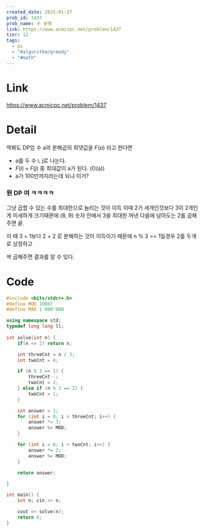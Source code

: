 ```yaml
---
created_date: 2025-01-27
prob_id: 1437
prob_name: 수 분해
link: https://www.acmicpc.net/problem/1437
tier: 12
tags:
  - ps
  - "#algorithm/greedy"
  - "#math"
---
```

# Link
https://www.acmicpc.net/problem/1437

# Detail
딱봐도 DP임
수 a의 분해곱의 최댓값을 $F(a)$ 라고 한다면

- a를 두 수 i, j로 나눈다.
- $F(i) + F(j)$ 중 최대값이 a가 된다. (O(a))
- a가 100만까지라는데 되냐 이거?
### 뭔 DP 여 ㅋㅋㅋㅋ
그냥 곱할 수 있는 수를 최대한으로 늘리는 것이 이득
이때 2가 세개인것보다 3이 2개인게 미세하게 크기때문에 (8, 9)
숫자 안에서 3을 최대한 꺼낸 다음에 남아도는 2를 곱해주면 끝.

이 때 3 + 1보다 2 + 2 로 분해하는 것이 이득이기 때문에
n % 3 == 1일경우 2를 두개로 상정하고

싹 곱해주면 결과를 알 수 있다.


# Code
```cpp
#include <bits/stdc++.h>
#define MOD 10007
#define MAX 1'000'000

using namespace std;
typedef long long ll;
  
int solve(int n) {
    if(n <= 2) return n;

    int threeCnt = n / 3;
    int twoCnt = 0;

    if (n % 3 == 1) {
        threeCnt--;
        twoCnt = 2;
    } else if (n % 3 == 2) {
        twoCnt = 1;
    }

    int answer = 1;
    for (int i = 0; i < threeCnt; i++) {
        answer *= 3;
        answer %= MOD;
    }

    for (int i = 0; i < twoCnt; i++) {
        answer *= 2;
        answer %= MOD;
    }

    return answer;

}

int main() {
    int n; cin >> n;

    cout << solve(n);
    return 0;
}
```